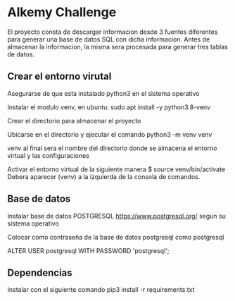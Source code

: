 # Alkemy Challenge

El proyecto consta de descargar informacion desde 3 fuentes diferentes para generar una base de datos SQL con dicha informacion. Antes de almacenar la informacion, la misma sera procesada para generar tres tablas de datos.

## Crear el entorno virutal
Asegurarse de que esta instalado python3 en el sistema operativo

Instalar el modulo venv, en ubuntu: sudo apt install -y python3.8-venv

Crear el directorio para almacenar el proyecto

Ubicarse en el directorio y ejecutar el comando python3 -m venv venv

venv al final sera el nombre del directorio donde se almacena el entorno virtual y las configuraciones

Activar el entorno virtual de la siguiente manera $ source venv/bin/activate
Debera aparecer (venv) a la izquierda de la consola de comandos.


## Base de datos

Instalar base de datos POSTGRESQL  https://www.postgresql.org/ segun su sistema operativo

Colocar como contraseña de la base de datos postgresql como postgresql

ALTER USER postgresql WITH PASSWORD 'postgresql';

## Dependencias

Instalar con el siguiente comando pip3 install -r requirements.txt
